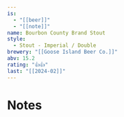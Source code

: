 ```yaml
---
is:
  - "[[beer]]"
  - "[[note]]"
name: Bourbon County Brand Stout
style:
  - Stout - Imperial / Double
brewery: "[[Goose Island Beer Co.]]"
abv: 15.2
rating: "👍👍"
last: "[[2024-02]]"
---
```

# Notes

